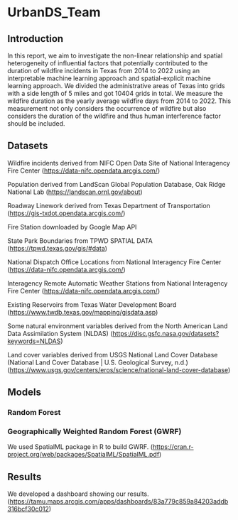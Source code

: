 # UrbanDS_Team
## Introduction
In this report, we aim to investigate the non-linear relationship and spatial heterogeneity of influential factors that potentially contributed to the duration of wildfire incidents in Texas from 2014 to 2022 using an interpretable machine learning approach and spatial-explicit machine learning approach. We divided the administrative areas of Texas into grids with a side length of 5 miles and got 10404 grids in total. We measure the wildfire duration as the yearly average wildfire days from 2014 to 2022. This measurement not only considers the occurrence of wildfire but also considers the duration of the wildfire and thus human interference factor should be included.
## Datasets
Wildfire incidents derived from NIFC Open Data Site of National Interagency Fire Center (https://data-nifc.opendata.arcgis.com/)

Population derived from LandScan Global Population Database, Oak Ridge National Lab (https://landscan.ornl.gov/about)

Roadway Linework derived from Texas Department of Transportation (https://gis-txdot.opendata.arcgis.com/)

Fire Station downloaded by Google Map API

State Park Boundaries from TPWD SPATIAL DATA (https://tpwd.texas.gov/gis/#data)

National Dispatch Office Locations from National Interagency Fire Center (https://data-nifc.opendata.arcgis.com/)

Interagency Remote Automatic Weather Stations from National Interagency Fire Center (https://data-nifc.opendata.arcgis.com/)

Existing Reservoirs from Texas Water Development Board (https://www.twdb.texas.gov/mapping/gisdata.asp)

Some natural environment variables derived from the North American Land Data Assimilation System (NLDAS) (https://disc.gsfc.nasa.gov/datasets?keywords=NLDAS)

Land cover variables derived from USGS National Land Cover Database (National Land Cover Database | U.S. Geological Survey, n.d.) (https://www.usgs.gov/centers/eros/science/national-land-cover-database)
## Models
### Random Forest
### Geographically Weighted Random Forest (GWRF)
We used SpatialML package in R to build GWRF. (https://cran.r-project.org/web/packages/SpatialML/SpatialML.pdf)
## Results
We developed a dashboard showing our results. (https://tamu.maps.arcgis.com/apps/dashboards/83a779c859a84203addb316bcf30c012)
